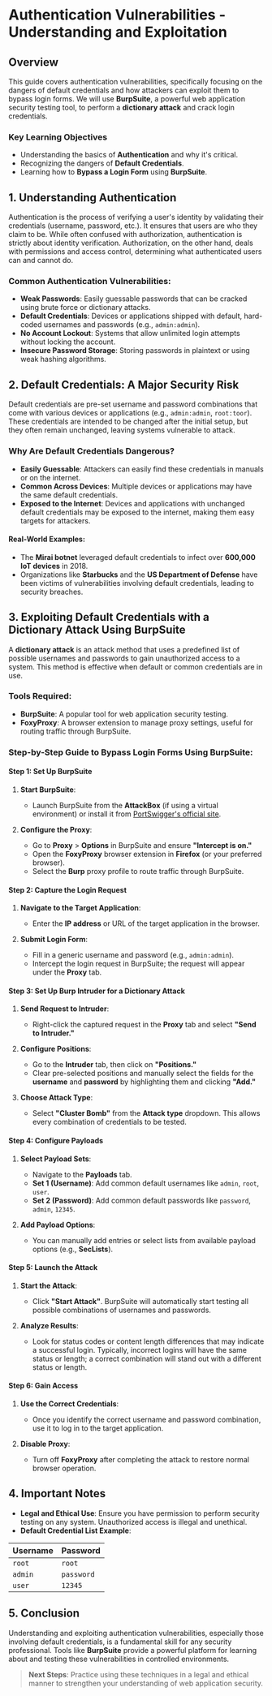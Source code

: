 # Authentication Vulnerabilities - Understanding and Exploitation

## Overview

This guide covers authentication vulnerabilities, specifically focusing on the dangers of default credentials and how attackers can exploit them to bypass login forms. We will use **BurpSuite**, a powerful web application security testing tool, to perform a **dictionary attack** and crack login credentials.

### Key Learning Objectives

- Understanding the basics of **Authentication** and why it's critical.
- Recognizing the dangers of **Default Credentials**.
- Learning how to **Bypass a Login Form** using **BurpSuite**.

## 1. Understanding Authentication

Authentication is the process of verifying a user's identity by validating their credentials (username, password, etc.). It ensures that users are who they claim to be. While often confused with authorization, authentication is strictly about identity verification. Authorization, on the other hand, deals with permissions and access control, determining what authenticated users can and cannot do.

### Common Authentication Vulnerabilities:

- **Weak Passwords**: Easily guessable passwords that can be cracked using brute force or dictionary attacks.
- **Default Credentials**: Devices or applications shipped with default, hard-coded usernames and passwords (e.g., `admin:admin`).
- **No Account Lockout**: Systems that allow unlimited login attempts without locking the account.
- **Insecure Password Storage**: Storing passwords in plaintext or using weak hashing algorithms.

## 2. Default Credentials: A Major Security Risk

Default credentials are pre-set username and password combinations that come with various devices or applications (e.g., `admin:admin`, `root:toor`). These credentials are intended to be changed after the initial setup, but they often remain unchanged, leaving systems vulnerable to attack.

### Why Are Default Credentials Dangerous?

- **Easily Guessable**: Attackers can easily find these credentials in manuals or on the internet.
- **Common Across Devices**: Multiple devices or applications may have the same default credentials.
- **Exposed to the Internet**: Devices and applications with unchanged default credentials may be exposed to the internet, making them easy targets for attackers.

#### Real-World Examples:

- The **Mirai botnet** leveraged default credentials to infect over **600,000 IoT devices** in 2018.
- Organizations like **Starbucks** and the **US Department of Defense** have been victims of vulnerabilities involving default credentials, leading to security breaches.

## 3. Exploiting Default Credentials with a Dictionary Attack Using BurpSuite

A **dictionary attack** is an attack method that uses a predefined list of possible usernames and passwords to gain unauthorized access to a system. This method is effective when default or common credentials are in use.

### Tools Required:

- **BurpSuite**: A popular tool for web application security testing.
- **FoxyProxy**: A browser extension to manage proxy settings, useful for routing traffic through BurpSuite.

### Step-by-Step Guide to Bypass Login Forms Using BurpSuite:

#### Step 1: Set Up BurpSuite

1. **Start BurpSuite**:
   - Launch BurpSuite from the **AttackBox** (if using a virtual environment) or install it from [PortSwigger's official site](https://portswigger.net/burp).

2. **Configure the Proxy**:
   - Go to **Proxy** > **Options** in BurpSuite and ensure **"Intercept is on."**
   - Open the **FoxyProxy** browser extension in **Firefox** (or your preferred browser).
   - Select the **Burp** proxy profile to route traffic through BurpSuite.

#### Step 2: Capture the Login Request

1. **Navigate to the Target Application**:
   - Enter the **IP address** or URL of the target application in the browser.

2. **Submit Login Form**:
   - Fill in a generic username and password (e.g., `admin:admin`).
   - Intercept the login request in BurpSuite; the request will appear under the **Proxy** tab.

#### Step 3: Set Up Burp Intruder for a Dictionary Attack

1. **Send Request to Intruder**:
   - Right-click the captured request in the **Proxy** tab and select **"Send to Intruder."**

2. **Configure Positions**:
   - Go to the **Intruder** tab, then click on **"Positions."**
   - Clear pre-selected positions and manually select the fields for the **username** and **password** by highlighting them and clicking **"Add."**

3. **Choose Attack Type**:
   - Select **"Cluster Bomb"** from the **Attack type** dropdown. This allows every combination of credentials to be tested.

#### Step 4: Configure Payloads

1. **Select Payload Sets**:
   - Navigate to the **Payloads** tab.
   - **Set 1 (Username)**: Add common default usernames like `admin`, `root`, `user`.
   - **Set 2 (Password)**: Add common default passwords like `password`, `admin`, `12345`.

2. **Add Payload Options**:
   - You can manually add entries or select lists from available payload options (e.g., **SecLists**).

#### Step 5: Launch the Attack

1. **Start the Attack**:
   - Click **"Start Attack"**. BurpSuite will automatically start testing all possible combinations of usernames and passwords.

2. **Analyze Results**:
   - Look for status codes or content length differences that may indicate a successful login. Typically, incorrect logins will have the same status or length; a correct combination will stand out with a different status or length.

#### Step 6: Gain Access

1. **Use the Correct Credentials**:
   - Once you identify the correct username and password combination, use it to log in to the target application.

2. **Disable Proxy**:
   - Turn off **FoxyProxy** after completing the attack to restore normal browser operation.

## 4. Important Notes

- **Legal and Ethical Use**: Ensure you have permission to perform security testing on any system. Unauthorized access is illegal and unethical.
- **Default Credential List Example**:

| **Username** | **Password** |
|--------------|--------------|
| `root`       | `root`       |
| `admin`      | `password`   |
| `user`       | `12345`      |

## 5. Conclusion

Understanding and exploiting authentication vulnerabilities, especially those involving default credentials, is a fundamental skill for any security professional. Tools like **BurpSuite** provide a powerful platform for learning about and testing these vulnerabilities in controlled environments.

> **Next Steps**: Practice using these techniques in a legal and ethical manner to strengthen your understanding of web application security.

